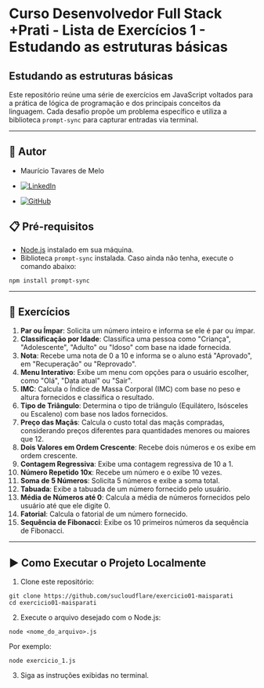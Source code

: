 # Curso Desenvolvedor Full Stack +Prati - Lista de Exercícios 1 - Estudando as estruturas básicas

## Estudando as estruturas básicas

   Este repositório reúne uma série de exercícios em JavaScript voltados para a prática de lógica de programação e dos principais conceitos da linguagem. Cada desafio propõe um problema específico e utiliza a biblioteca `prompt-sync` para capturar entradas via terminal.

---

## 👤 Autor

- Maurício Tavares de Melo

- [![LinkedIn](https://img.shields.io/badge/LinkedIn-0077B5?style=for-the-badge&logo=linkedin&logoColor=white)](https://www.linkedin.com/in/mauricio-tavares-de-melo/)

- [![GitHub](https://img.shields.io/badge/GitHub-000000?style=for-the-badge&logo=github&logoColor=FFF)](https://github.com/MauricioTdM)

## 📋 Pré-requisitos

- [Node.js](https://nodejs.org/) instalado em sua máquina.
- Biblioteca `prompt-sync` instalada. Caso ainda não tenha, execute o comando abaixo:

```
npm install prompt-sync
```

---

## 📝 Exercícios

   1. **Par ou Ímpar**: Solicita um número inteiro e informa se ele é par ou ímpar.  
   2. **Classificação por Idade**: Classifica uma pessoa como "Criança", "Adolescente", "Adulto" ou "Idoso" com base na idade fornecida.  
   3. **Nota**: Recebe uma nota de 0 a 10 e informa se o aluno está "Aprovado", em "Recuperação" ou "Reprovado".  
   4. **Menu Interativo**: Exibe um menu com opções para o usuário escolher, como "Olá", "Data atual" ou "Sair".  
   5. **IMC**: Calcula o Índice de Massa Corporal (IMC) com base no peso e altura fornecidos e classifica o resultado.  
   6. **Tipo de Triângulo**: Determina o tipo de triângulo (Equilátero, Isósceles ou Escaleno) com base nos lados fornecidos.  
   7. **Preço das Maçãs**: Calcula o custo total das maçãs compradas, considerando preços diferentes para quantidades menores ou maiores que 12.  
   8. **Dois Valores em Ordem Crescente**: Recebe dois números e os exibe em ordem crescente.  
   9. **Contagem Regressiva**: Exibe uma contagem regressiva de 10 a 1.  
   10. **Número Repetido 10x**: Recebe um número e o exibe 10 vezes.  
   11. **Soma de 5 Números**: Solicita 5 números e exibe a soma total.  
   12. **Tabuada**: Exibe a tabuada de um número fornecido pelo usuário.  
   13. **Média de Números até 0**: Calcula a média de números fornecidos pelo usuário até que ele digite 0.  
   14. **Fatorial**: Calcula o fatorial de um número fornecido.  
   15. **Sequência de Fibonacci**: Exibe os 10 primeiros números da sequência de Fibonacci.  

---

## ▶️ Como Executar o Projeto Localmente

1. Clone este repositório:

```
git clone https://github.com/sucloudflare/exercicio01-maisparati
cd exercicio01-maisparati
```

2. Execute o arquivo desejado com o Node.js:

```
node <nome_do_arquivo>.js
```

Por exemplo:

```
node exercicio_1.js
```

3. Siga as instruções exibidas no terminal.